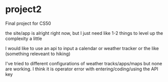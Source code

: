 # project2
Final project for CS50 

the site/app is alright right now, but I just need like 1-2 things to level up the complexity a little 

I would like to use an api to input a calendar or weather tracker or the like (something releveant to hiking)

I've tried to different configurations of weather tracks/apps/maps but none are working. I think it is operator error with entering/coding/using the API key
